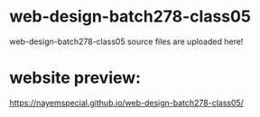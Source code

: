 # web-design-batch278-class05
web-design-batch278-class05 source files are uploaded here! 
# website preview:
https://nayemspecial.github.io/web-design-batch278-class05/
